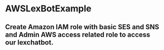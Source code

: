# AWSLexBotExample
## Create Amazon __IAM__ role with basic SES and SNS and Admin AWS access related role to access our lexchatbot.
